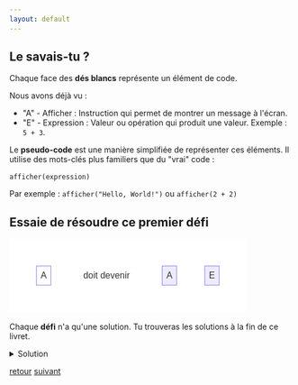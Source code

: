 ```yaml
---
layout: default
---
```


## Le savais-tu ?

Chaque face des **dés blancs** représente un élément de code.

Nous avons déjà vu :

* "A" - Afficher : Instruction qui permet de montrer un message à l'écran.
* "E" - Expression : Valeur ou opération qui produit une valeur. Exemple : `5 + 3`.

Le **pseudo-code** est une manière simplifiée de représenter ces éléments. Il utilise des mots-clés plus familiers que du "vrai" code :

    afficher(expression)

Par exemple : `afficher("Hello, World!")` ou `afficher(2 + 2)`

## Essaie de résoudre ce premier **défi**

![](assets/1.png)

Chaque **défi** n'a qu'une solution. Tu trouveras les solutions à la fin de ce livret.

<details markdown="on">
<summary>Solution</summary>

<img src="assets/1s.png" alt="">
</details>

[retour](./2)
[suivant](./4)
